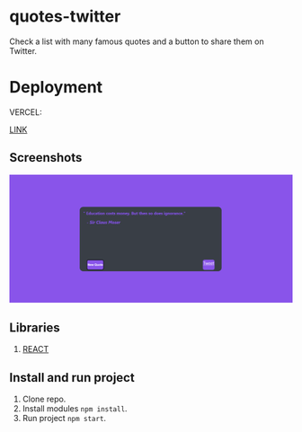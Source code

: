 # quotes-twitter

Check a list with many famous quotes and a button to share them on Twitter.

# Deployment

VERCEL: 

[LINK](https://entregable1.vercel.app/)

## Screenshots

![Screenshot](src/assets/screenshot.png)

## Libraries

1.  [REACT](https://en.reactjs.org/)

## Install and run project

1. Clone repo.
2. Install modules `npm install`.
3. Run project `npm start`.
